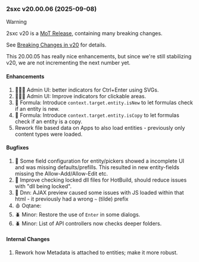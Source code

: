 
### 2sxc v20.00.06 (2025-09-08)

> [!WARNING]
> 2sxc v20 is a [MoT Release](xref:Abyss.Releases.Management.PolicyMot), containing many breaking changes.
>
> See [Breaking Changes in v20](xref:Abyss.Releases.History.V20.Breaking) for details.

This 20.00.05 has really nice enhancements, but since we're still stabilizing v20, we are
not incrementing the next number yet.

#### Enhancements

1. 🧑🏼‍💻 Admin UI: better indicators for Ctrl+Enter using SVGs.
1. 🧑🏼‍💻 Admin UI: Improve indicators for clickable areas.
1. 🔬 Formula: Introduce `context.target.entity.isNew` to let formulas check if an entity is new.
1. 🔬 Formula: Introduce `context.target.entity.isCopy` to let formulas check if an entity is a copy.
1. Rework file based data on Apps to also load entities - previously only content types were loaded.


#### Bugfixes

1. 🐞 Some field configuration for entity/pickers showed a incomplete UI and was missing defaults/prefills. This resulted in new entity-fields missing the Allow-Add/Allow-Edit etc.
1. 🐞 Improve checking locked dll files for HotBuild, should reduce issues with "dll being locked".
1. 🐞 Dnn: AJAX preview caused some issues with JS loaded within that html - it previously had a wrong `~` (tilde) prefix
1. 🩸 Oqtane:
1. 🪲 Minor: Restore the use of `Enter` in some dialogs.
1. 🪲 Minor: List of API controllers now checks deeper folders.


#### Internal Changes

1. Rework how Metadata is attached to entities; make it more robust.
